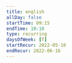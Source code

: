 ```yaml
---
title: english
allDay: false
startTime: 09:15
endTime: 10:10
type: recurring
daysOfWeek: [T]
startRecur: 2022-05-10
endRecur: 2022-06-16
---
```


